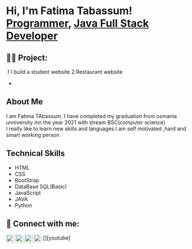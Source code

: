 <h1>Hi, I'm Fatima Tabassum! <br/><a href="https://github.com/joshmadakor1">Programmer</a>, <a href="https://www.linkedin.com/in/joshmadakor/"> Java Full Stack Developer</a>

<h2>👨‍💻 Project:</h2>
.1 I build a student website 
 2.Restaurant website

- <b></b>
<h2>About Me</h2>
<p> I am Fatima TAbassum. I have completed my graduation from osmania unniversity inn the year 2021 with stream BSC(computer science)<br>
I really like to learn new skills and languages.I am self motivated ,hard and smart working person</p>


<h2>Technical Skills</h2>

- HTML
- CSS
- BootStrap
- DataBase SQL(Basic)
- JavaScript 
- JAVA
- Python

<h2> 🤳 Connect with me:</h2>

[<img align="left" alt="JoshMadakor | YouTube" width="22px" src="https://cdn.jsdelivr.net/npm/simple-icons@v3/icons/youtube.svg" />][youtube]
[<img align="left" alt="JoshMadakor | Twitter" width="22px" src="https://cdn.jsdelivr.net/npm/simple-icons@v3/icons/twitter.svg" />][twitter]
[<img align="left" alt="JoshMadakor | LinkedIn" width="22px" src="https://cdn.jsdelivr.net/npm/simple-icons@v3/icons/linkedin.svg" />][linkedin]
[<img align="left" alt="JoshMadakor | Instagram" width="22px" src="https://cdn.jsdelivr.net/npm/simple-icons@v3/icons/instagram.svg" />][instagram]

[twitter]: https://twitter.com/home
[instagram]: https://www.instagram.com/fatimatabassum7/
[linkedin]: https://www.linkedin.com/in/fatima-tabassum-415291224/
